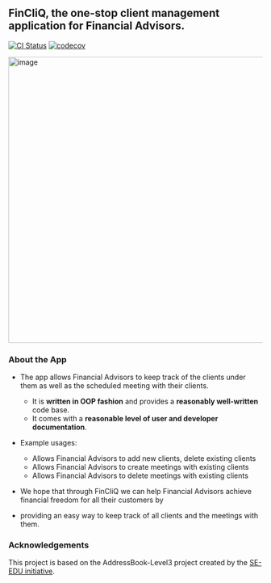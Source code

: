 ## FinCliQ, the one-stop client management application for Financial Advisors.
[![CI Status](https://github.com/se-edu/addressbook-level3/workflows/Java%20CI/badge.svg)](https://github.com/se-edu/addressbook-level3/actions)
[![codecov](https://codecov.io/gh/AY2324S2-CS2103-F08-1/tp/graph/badge.svg?token=KAYNMYZQ21)](https://codecov.io/gh/AY2324S2-CS2103-F08-1/tp)

<img width="566" alt="image" src="https://github.com/timothysashimi/tp/assets/120008429/ed096b29-4beb-4b5b-8fd4-3b9f585ffb84">


### About the App
* The app allows Financial Advisors to keep track of the clients under them as well as the scheduled meeting with their 
clients.
  * It is **written in OOP fashion** and provides a **reasonably well-written** code base.
  * It comes with a **reasonable level of user and developer documentation**.

* Example usages:
  * Allows Financial Advisors to add new clients, delete existing clients
  * Allows Financial Advisors to create meetings with existing clients
  * Allows Financial Advisors to delete meetings with existing clients

* We hope that through FinCliQ we can help Financial Advisors achieve financial freedom for all their customers by
* providing an easy way to keep track of all clients and the meetings with them.

### Acknowledgements
This project is based on the AddressBook-Level3 project created by the [SE-EDU initiative](https://se-education.org).

